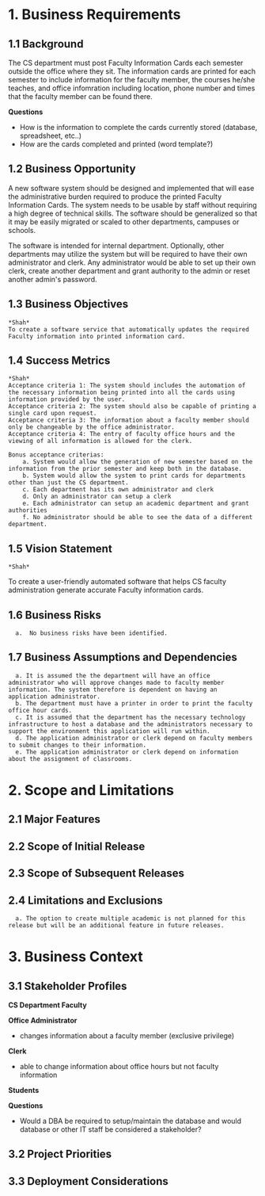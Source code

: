 
# 1. Business Requirements

## 1.1 Background

The CS department must post Faculty Information Cards each semester outside the office where they sit.  The information cards are printed for each semester to include information for the faculty member, the courses he/she teaches, and office infomration including location, phone number and times that the faculty member can be found there.

__Questions__

* How is the information to complete the cards currently stored (database, spreadsheet, etc..)  
* How are the cards completed and printed (word template?)


## 1.2 Business Opportunity

A new software system should be designed and implemented that will ease the administrative burden required to produce the printed Faculty Information Cards.  The system needs to be usable by staff without requiring a high degree of technical skills.  The software should be generalized so that it may be easily migrated or scaled to other departments, campuses or schools.

The software is intended for internal department.  Optionally, other departments may utilize the system but will be required to have their own administrator and clerk.  Any administrator would be able to set up their own clerk, create another department and grant authority to the admin or reset another admin's password.


## 1.3 Business Objectives
    *Shah*
	To create a software service that automatically updates the required Faculty information into printed information card. 
## 1.4 Success Metrics
    *Shah*
	Acceptance criteria 1: The system should includes the automation of the necessary information being printed into all the cards using information provided by the user.
	Acceptance criteria 2: The system should also be capable of printing a single card upon request.
	Acceptance criteria 3: The information about a faculty member should only be changeable by the office administrator.
	Acceptance criteria 4: The entry of faculty office hours and the viewing of all information is allowed for the clerk.
 
	Bonus acceptance criterias:
		a. System would allow the generation of new semester based on the information from the prior semester and keep both in the database. 
		b. System would allow the system to print cards for departments other than just the CS department.
		c. Each department has its own administrator and clerk
		d. Only an administrator can setup a clerk
		e. Each administrator can setup an academic department and grant authorities
		f. No administrator should be able to see the data of a different department.

## 1.5 Vision Statement
    *Shah*
To create a user-friendly automated software that helps CS faculty administration generate accurate Faculty information cards.
## 1.6 Business Risks
      a.  No business risks have been identified.
      
## 1.7 Business Assumptions and Dependencies
      a. It is assumed the the department will have an office administrator who will approve changes made to faculty member information. The system therefore is dependent on having an application administrator.
      b. The department must have a printer in order to print the faculty office hour cards.
      c. It is assumed that the department has the necessary technology infrastructure to host a database and the administrators necessary to support the environment this application will run within.  
      d. The application administrator or clerk depend on faculty members to submit changes to their information.
      e. The application administrator or clerk depend on information about the assignment of classrooms.    

# 2. Scope and Limitations

## 2.1 Major Features

## 2.2 Scope of Initial Release

## 2.3 Scope of Subsequent Releases

##  2.4 Limitations and Exclusions
      a. The option to create multiple academic is not planned for this release but will be an additional feature in future releases. 

# 3. Business Context

## 3.1 Stakeholder Profiles

__CS Department Faculty__

__Office Administrator__

* changes information about a faculty member (exclusive privilege) 

__Clerk__

* able to change information about office hours but not faculty information

__Students__

__Questions__

* Would a DBA be required to setup/maintain the database and would database or other IT staff be considered a stakeholder?


## 3.2 Project Priorities

## 3.3 Deployment Considerations

